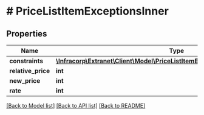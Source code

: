 # # PriceListItemExceptionsInner

## Properties

Name | Type | Description | Notes
------------ | ------------- | ------------- | -------------
**constraints** | [**\Infracorp\Extranet\Client\Model\PriceListItemExceptionsInnerConstraintsInner[]**](PriceListItemExceptionsInnerConstraintsInner.md) |  | [optional]
**relative_price** | **int** |  | [optional]
**new_price** | **int** |  | [optional]
**rate** | **int** |  | [optional]

[[Back to Model list]](../../README.md#models) [[Back to API list]](../../README.md#endpoints) [[Back to README]](../../README.md)
